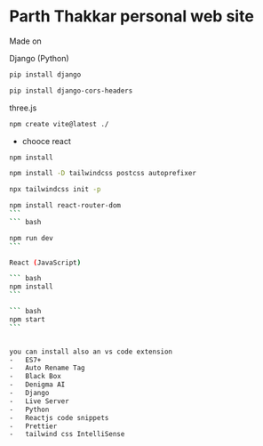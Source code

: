 # Parth Thakkar personal web site
Made on 

Django (Python)

``` bash
pip install django
```
``` bash
pip install django-cors-headers
```

three.js

``` bash
npm create vite@latest ./
```
   -  chooce react

``` bash
npm install
```
``` bash
npm install -D tailwindcss postcss autoprefixer
```
``` bash
npx tailwindcss init -p
```
```` bash
npm install react-router-dom
```
``` bash

npm run dev
```

React (JavaScript)

``` bash
npm install
```

``` bash
npm start
```


you can install also an vs code extension
-   ES7+
-   Auto Rename Tag
-   Black Box
-   Denigma AI
-   Django
-   Live Server
-   Python
-   Reactjs code snippets
-   Prettier
-   tailwind css IntelliSense   
